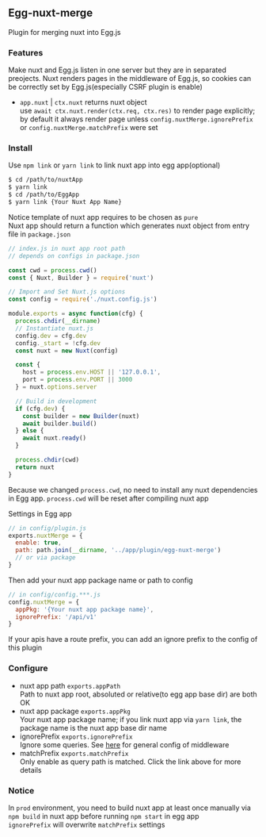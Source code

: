 ## Egg-nuxt-merge
Plugin for merging nuxt into Egg.js

### Features
Make nuxt and Egg.js listen in one server but they are in separated preojects. Nuxt renders pages in the middleware of Egg.js, so cookies can be correctly set by Egg.js(especially CSRF plugin is enable)
* `app.nuxt` | `ctx.nuxt` returns nuxt object  
  use `await ctx.nuxt.render(ctx.req, ctx.res)` to render page explicitly; by default it always render page unless `config.nuxtMerge.ignorePrefix` or `config.nuxtMerge.matchPrefix` were set

### Install
Use `npm link` or `yarn link` to link nuxt app into egg app(optional)
```bash
$ cd /path/to/nuxtApp
$ yarn link
$ cd /path/to/EggApp
$ yarn link {Your Nuxt App Name}
```
Notice template of nuxt app requires to be chosen as `pure`  
Nuxt app should return a function which generates nuxt object from entry file in `package.json`
```javascript
// index.js in nuxt app root path
// depends on configs in package.json

const cwd = process.cwd()
const { Nuxt, Builder } = require('nuxt')

// Import and Set Nuxt.js options
const config = require('./nuxt.config.js')

module.exports = async function(cfg) {
  process.chdir(__dirname)
  // Instantiate nuxt.js
  config.dev = cfg.dev
  config._start = !cfg.dev
  const nuxt = new Nuxt(config)

  const {
    host = process.env.HOST || '127.0.0.1',
    port = process.env.PORT || 3000
  } = nuxt.options.server

  // Build in development
  if (cfg.dev) {
    const builder = new Builder(nuxt)
    await builder.build()
  } else {
    await nuxt.ready()
  }

  process.chdir(cwd)
  return nuxt
}
```
Because we changed `process.cwd`, no need to install any nuxt dependencies in Egg app. `process.cwd` will be reset after compiling nuxt app

Settings in Egg app
```javascript
// in config/plugin.js
exports.nuxtMerge = {
  enable: true,
  path: path.join(__dirname, '../app/plugin/egg-nuxt-merge')
  // or via package
}
```
Then add your nuxt app package name or path to config
```javascript
// in config/config.***.js
config.nuxtMerge = {
  appPkg: '{Your nuxt app package name}',
  ignorePrefix: '/api/v1'
}
```
If your apis have a route prefix, you can add an ignore prefix to the config of this plugin

### Configure
* nuxt app path `exports.appPath`  
  Path to nuxt app root, absoluted or relative(to egg app base dir) are both OK
* nuxt app package `exports.appPkg`  
  Your nuxt app package name; if you link nuxt app via `yarn link`, the package name is the nuxt app base dir name
* ignorePrefix `exports.ignorePrefix`  
  Ignore some queries. See [here](https://eggjs.org/en/basics/middleware.html#general-configuration) for general config of middleware
* matchPrefix `exports.matchPrefix`  
  Only enable as query path is matched. Click the link above for more details

### Notice
In `prod` environment, you need to build nuxt app at least once manually via `npm build` in nuxt app before running `npm start` in egg app  
`ignorePrefix` will overwrite `matchPrefix` settings